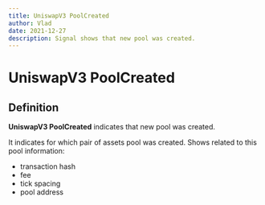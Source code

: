 ```yaml
---
title: UniswapV3 PoolCreated
author: Vlad
date: 2021-12-27
description: Signal shows that new pool was created.
---
```

# UniswapV3 PoolCreated

## Definition

**UniswapV3 PoolCreated** indicates that new pool was created.

It indicates for which pair of assets pool was created. Shows related to this pool information: 
 - transaction hash
 - fee
 - tick spacing
 - pool address  
